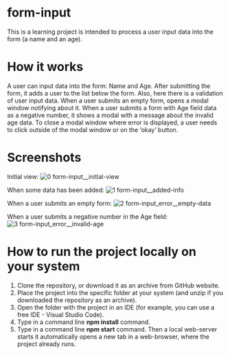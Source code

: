 # form-input
This is a learning project is intended to process a user input data into the form (a name and an age).

# How it works
A user can input data into the form: Name and Age. After submitting the form, it adds a user to the list below the form.
Also, here there is a validation of user input data. When a user submits an empty form, opens a modal window notifying about it. When a user submits a form with Age field data as a negative number, it shows a modal with a message about the invalid age data. To close a modal window where error is displayed, a user needs to click outside of the modal window or on the ‘okay’ button.

# Screenshots
Initial view:
![0  form-input__initial-view](https://github.com/tol8901/form-input/assets/39213432/9bc13117-77f3-46b9-aca0-36a4356d63dd)

When some data has been added:
![1  form-input__added-info](https://github.com/tol8901/form-input/assets/39213432/3c1d2d88-90b6-47ab-917f-171195cd93fa)

When a user submits an empty form:
![2  form-input_error__empty-data](https://github.com/tol8901/form-input/assets/39213432/9f44a294-b080-4948-8539-9a88d82af5f3)

When a user submits a negative number in the Age field:
![3  form-input_error__invalid-age](https://github.com/tol8901/form-input/assets/39213432/79d282b5-1513-432d-89a5-293f0ae9ff54)

# How to run the project locally on your system
1. Clone the repository, or download it as an archive from GitHub website.
2. Place the project into the specific folder at your system (and unzip if you downloaded the repository as an archive).
3. Open the folder with the project in an IDE (for example, you can use a free IDE - Visual Studio Code).
4. Type in a command line __npm install__ command.
5. Type in a command line __npm start__ command. Then a local web-server starts it automatically opens a new tab in a web-browser, where the project already runs.
